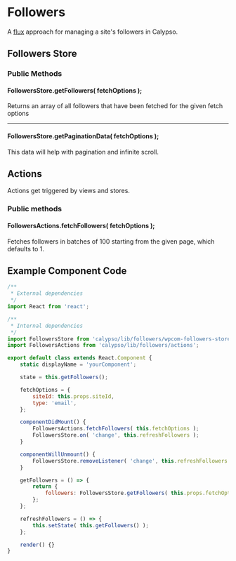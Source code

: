 # Followers

A [flux](https://facebook.github.io/flux/docs/overview.html#content) approach for managing a site's followers in Calypso.

## Followers Store

### Public Methods

#### FollowersStore.getFollowers( fetchOptions );

Returns an array of all followers that have been fetched for the given fetch options

---

#### FollowersStore.getPaginationData( fetchOptions );

This data will help with pagination and infinite scroll.

## Actions

Actions get triggered by views and stores.

### Public methods

#### FollowersActions.fetchFollowers( fetchOptions );

Fetches followers in batches of 100 starting from the given page, which defaults to 1.

## Example Component Code

```jsx
/**
 * External dependencies
 */
import React from 'react';

/**
 * Internal dependencies
 */
import FollowersStore from 'calypso/lib/followers/wpcom-followers-store';
import FollowersActions from 'calypso/lib/followers/actions';

export default class extends React.Component {
	static displayName = 'yourComponent';

	state = this.getFollowers();

	fetchOptions = {
		siteId: this.props.siteId,
		type: 'email',
	};

	componentDidMount() {
		FollowersActions.fetchFollowers( this.fetchOptions );
		FollowersStore.on( 'change', this.refreshFollowers );
	}

	componentWillUnmount() {
		FollowersStore.removeListener( 'change', this.refreshFollowers );
	}

	getFollowers = () => {
		return {
			followers: FollowersStore.getFollowers( this.props.fetchOptions ),
		};
	};

	refreshFollowers = () => {
		this.setState( this.getFollowers() );
	};

	render() {}
}
```
